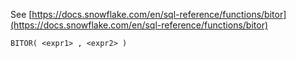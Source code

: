 See [https://docs.snowflake.com/en/sql-reference/functions/bitor](https://docs.snowflake.com/en/sql-reference/functions/bitor)
```
BITOR( <expr1> , <expr2> )
```
